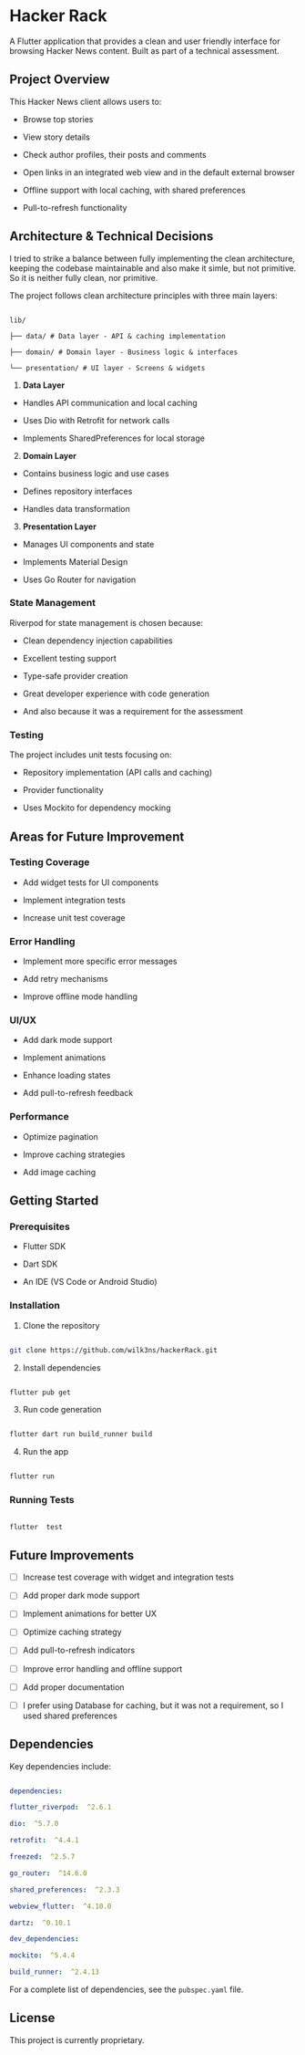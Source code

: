 
# Hacker Rack



A Flutter application that provides a clean and user friendly interface for browsing Hacker News content. Built as part of a technical assessment.



## Project Overview



This Hacker News client allows users to:

- Browse top stories

- View story details

- Check author profiles, their posts and comments

- Open links in an integrated web view and in the default external browser

- Offline support with local caching, with shared preferences

- Pull-to-refresh functionality



## Architecture & Technical Decisions



I tried to strike a balance between fully implementing the clean architecture, keeping the codebase maintainable and also make it simle, but not primitive. So it is neither fully clean, nor primitive.

The project follows clean architecture principles with three main layers:



```

lib/

├── data/ # Data layer - API & caching implementation

├── domain/ # Domain layer - Business logic & interfaces

└── presentation/ # UI layer - Screens & widgets

```





1.  **Data Layer**

- Handles API communication and local caching

- Uses Dio with Retrofit for network calls

- Implements SharedPreferences for local storage



2.  **Domain Layer**

- Contains business logic and use cases

- Defines repository interfaces

- Handles data transformation



3.  **Presentation Layer**

- Manages UI components and state

- Implements Material Design

- Uses Go Router for navigation



### State Management

Riverpod for state management is chosen because:

- Clean dependency injection capabilities

- Excellent testing support

- Type-safe provider creation

- Great developer experience with code generation

- And also because it was a requirement for the assessment



### Testing

The project includes unit tests focusing on:

- Repository implementation (API calls and caching)

- Provider functionality

- Uses Mockito for dependency mocking



## Areas for Future Improvement



### Testing Coverage

- Add widget tests for UI components

- Implement integration tests

- Increase unit test coverage



### Error Handling

- Implement more specific error messages

- Add retry mechanisms

- Improve offline mode handling



### UI/UX

- Add dark mode support

- Implement animations

- Enhance loading states

- Add pull-to-refresh feedback



### Performance

- Optimize pagination

- Improve caching strategies

- Add image caching



## Getting Started



### Prerequisites

- Flutter SDK

- Dart SDK

- An IDE (VS Code or Android Studio)



### Installation



1. Clone the repository

```bash

git clone https://github.com/wilk3ns/hackerRack.git

```



2. Install dependencies

```bash

flutter pub get

```



3. Run code generation

```bash

flutter dart run build_runner build

```



4. Run the app

```bash

flutter run

```



### Running Tests

```bash

flutter  test

```



## Future Improvements



- [ ] Increase test coverage with widget and integration tests

- [ ] Add proper dark mode support

- [ ] Implement animations for better UX

- [ ] Optimize caching strategy

- [ ] Add pull-to-refresh indicators

- [ ] Improve error handling and offline support

- [ ] Add proper documentation

- [ ] I prefer using Database for caching, but it was not a requirement, so I used shared preferences



## Dependencies



Key dependencies include:

```yaml

dependencies:

flutter_riverpod:  ^2.6.1

dio:  ^5.7.0

retrofit:  ^4.4.1

freezed:  ^2.5.7

go_router:  ^14.6.0

shared_preferences:  ^2.3.3

webview_flutter:  ^4.10.0

dartz:  ^0.10.1

dev_dependencies:

mockito:  ^5.4.4

build_runner:  ^2.4.13

```



For a complete list of dependencies, see the `pubspec.yaml` file.



## License



This project is currently proprietary.